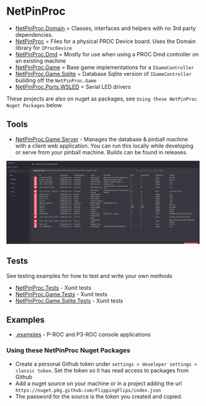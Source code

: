 # NetPinProc

- [NetPinProc.Domain](NetPinProc.Domain) = Classes, interfaces and helpers with no 3rd party dependencies.
- [NetPinProc](NetPinProc) = Files for a physical PROC Device board. Uses the Domain library for `IProcDevice`
- [NetPinProc.Dmd](NetPinProc.Dmd) = Mostly for use when using a PROC Dmd controller on an existing machine
- [NetPinProc.Game](NetPinProc.Game) = Base game implementations for a `IGameController`
- [NetPinProc.Game.Sqlite](NetPinProc.Game.Sqlite) = Database Sqlite version of `IGameController` building off the `NetPinProc.Game`
- [NetPinProc.Ports.WSLED](NetPinProc.Ports.WSLED) = Serial LED drivers

These projects are also on nuget as packages, see `Using these NetPinProc Nuget Packages` below.

## Tools
- [NetPinProc.Game.Server](Tools\NetPinProc.Game.Server) - Manages the database & pinball machine with a client web application.
You can run this locally while developing or serve from your pinball machine. Builds can be found in releases.

![image](Tools/NetPinProc.Game.Server/screen1.jpg)

## Tests
See testing examples for how to test and write your own methods

- [NetPinProc.Tests](.tests/NetPinProc.Tests) - Xunit tests
- [NetPinProc.Game.Tests](.tests/NetPinProc.Game.Tests) - Xunit tests
- [NetPinProc.Game.Sqlite.Tests](.tests/NetPinProc.Game.Sqlite.Tests) - Xunit tests

## Examples
- [.examples](.examples) - P-ROC and P3-ROC console applications

### Using these NetPinProc Nuget Packages
- Create a personal Github token under `settings > developer settings > classic token`. Set the token so it has read access to packages from Github
- Add a nuget source on your machine or in a project adding the url `https://nuget.pkg.github.com/FlippingFlips/index.json`
- The password for the source is the token you created and copied.